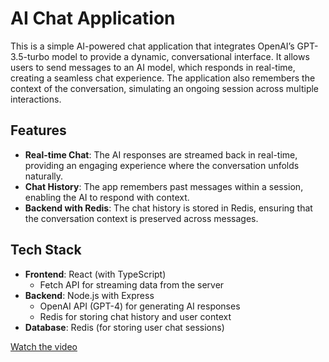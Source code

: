 # AI Chat Application

This is a simple AI-powered chat application that integrates OpenAI’s GPT-3.5-turbo model to provide a dynamic, conversational interface. It allows users to send messages to an AI model, which responds in real-time, creating a seamless chat experience. The application also remembers the context of the conversation, simulating an ongoing session across multiple interactions.

## Features

- **Real-time Chat**: The AI responses are streamed back in real-time, providing an engaging experience where the conversation unfolds naturally.
- **Chat History**: The app remembers past messages within a session, enabling the AI to respond with context.
- **Backend with Redis**: The chat history is stored in Redis, ensuring that the conversation context is preserved across messages.

## Tech Stack

- **Frontend**: React (with TypeScript)
  - Fetch API for streaming data from the server
- **Backend**: Node.js with Express
  - OpenAI API (GPT-4) for generating AI responses
  - Redis for storing chat history and user context
- **Database**: Redis (for storing user chat sessions)

[Watch the video](./video.mov)